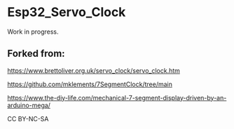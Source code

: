 # Esp32_Servo_Clock
Work in progress.
## Forked from:
https://www.brettoliver.org.uk/servo_clock/servo_clock.htm

https://github.com/mklements/7SegmentClock/tree/main

https://www.the-diy-life.com/mechanical-7-segment-display-driven-by-an-arduino-mega/

CC BY-NC-SA

